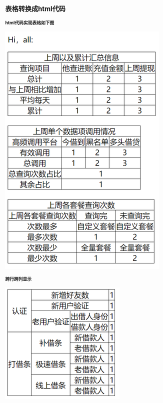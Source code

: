 ## 表格转换成html代码
#### html代码实现表格如下图
![表格](https://github.com/ElsaQf/LearningDataScienceIntern/blob/master/TableToHtml/html%E8%A1%A8%E6%A0%BC%E8%AE%BE%E8%AE%A1.png)
#### 跨行跨列显示
![表格](https://github.com/ElsaQf/LearningDataScienceIntern/blob/master/TableToHtml/html_table%E8%B7%A8%E8%A1%8C%E8%B7%A8%E5%88%97%E6%98%BE%E7%A4%BA.png)
